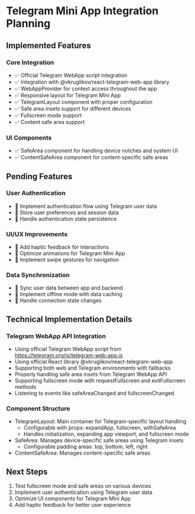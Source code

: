 # Telegram Mini App Integration Planning

## Implemented Features

### Core Integration
- ✅ Official Telegram WebApp script integration
- ✅ Integration with @vkruglikov/react-telegram-web-app library
- ✅ WebAppProvider for context access throughout the app
- ✅ Responsive layout for Telegram Mini App
- ✅ TelegramLayout component with proper configuration
- ✅ Safe area insets support for different devices
- ✅ Fullscreen mode support
- ✅ Content safe area support

### UI Components
- ✅ SafeArea component for handling device notches and system UI
- ✅ ContentSafeArea component for content-specific safe areas

## Pending Features

### User Authentication
- 🔲 Implement authentication flow using Telegram user data
- 🔲 Store user preferences and session data
- 🔲 Handle authentication state persistence

### UI/UX Improvements
- 🔲 Add haptic feedback for interactions
- 🔲 Optimize animations for Telegram Mini App
- 🔲 Implement swipe gestures for navigation

### Data Synchronization
- 🔲 Sync user data between app and backend
- 🔲 Implement offline mode with data caching
- 🔲 Handle connection state changes

## Technical Implementation Details

### Telegram WebApp API Integration
- Using official Telegram WebApp script from https://telegram.org/js/telegram-web-app.js
- Using official React library @vkruglikov/react-telegram-web-app
- Supporting both web and Telegram environments with fallbacks
- Properly handling safe area insets from Telegram WebApp API
- Supporting fullscreen mode with requestFullscreen and exitFullscreen methods
- Listening to events like safeAreaChanged and fullscreenChanged

### Component Structure
- TelegramLayout: Main container for Telegram-specific layout handling
  - Configurable with props: expandApp, fullscreen, withSafeArea
  - Handles initialization, expanding app viewport, and fullscreen mode
- SafeArea: Manages device-specific safe areas using Telegram insets
  - Configurable padding areas: top, bottom, left, right
- ContentSafeArea: Manages content-specific safe areas

## Next Steps

1. Test fullscreen mode and safe areas on various devices
2. Implement user authentication using Telegram user data
3. Optimize UI components for Telegram Mini App
4. Add haptic feedback for better user experience 